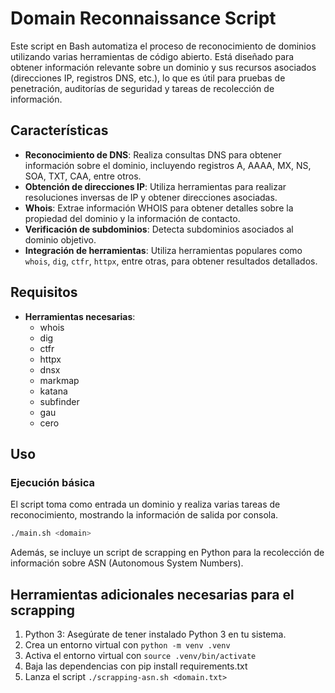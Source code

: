 # Domain Reconnaissance Script

Este script en Bash automatiza el proceso de reconocimiento de dominios utilizando varias herramientas de código abierto. Está diseñado para obtener información relevante sobre un dominio y sus recursos asociados (direcciones IP, registros DNS, etc.), lo que es útil para pruebas de penetración, auditorías de seguridad y tareas de recolección de información.

## Características

- **Reconocimiento de DNS**: Realiza consultas DNS para obtener información sobre el dominio, incluyendo registros A, AAAA, MX, NS, SOA, TXT, CAA, entre otros.
- **Obtención de direcciones IP**: Utiliza herramientas para realizar resoluciones inversas de IP y obtener direcciones asociadas.
- **Whois**: Extrae información WHOIS para obtener detalles sobre la propiedad del dominio y la información de contacto.
- **Verificación de subdominios**: Detecta subdominios asociados al dominio objetivo.
- **Integración de herramientas**: Utiliza herramientas populares como `whois`, `dig`, `ctfr`, `httpx`, entre otras, para obtener resultados detallados.

## Requisitos

- **Herramientas necesarias**:
    - whois
    - dig
    - ctfr
    - httpx
    - dnsx
    - markmap
    - katana
    - subfinder
    - gau
    - cero
## Uso

### Ejecución básica

El script toma como entrada un dominio y realiza varias tareas de reconocimiento, mostrando la información de salida por consola.

```bash
./main.sh <domain>
```

Además, se incluye un script de scrapping en Python para la recolección de información sobre ASN (Autonomous System Numbers).

## Herramientas adicionales necesarias para el scrapping

1. Python 3: Asegúrate de tener instalado Python 3 en tu sistema.
2. Crea un entorno virtual con `python -m venv .venv`
3. Activa el entorno virtual con `source .venv/bin/activate`
4. Baja las dependencias con pip install requirements.txt
5. Lanza el script `./scrapping-asn.sh <domain.txt>`


